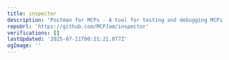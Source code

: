 ```yaml
---
title: inspector
description: 'Postman for MCPs - A tool for testing and debugging MCPs '
repoUrl: 'https://github.com/MCPJam/inspector'
verifications: []
lastUpdated: '2025-07-11T00:21:21.077Z'
ogImage: ''
---
```


